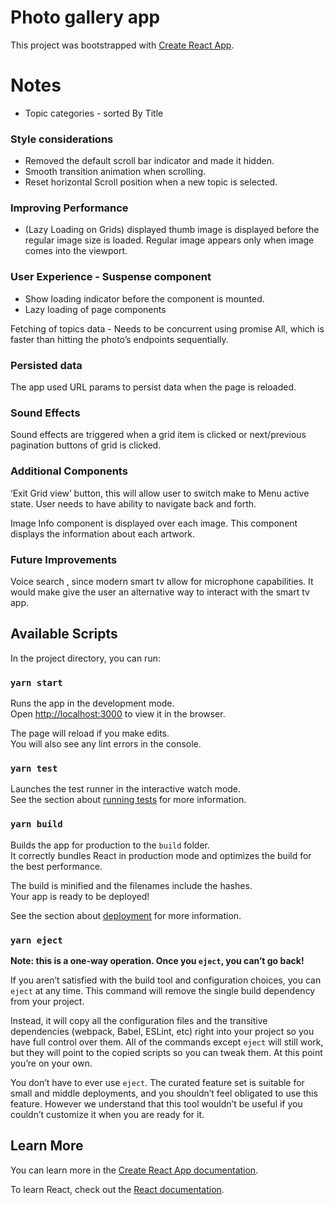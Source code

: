 # Photo gallery app

This project was bootstrapped with [Create React App](https://github.com/facebook/create-react-app).

# Notes


- Topic categories - sorted By Title

### Style considerations
- Removed the default scroll bar indicator and made it hidden.
-  Smooth transition animation when scrolling.
- Reset horizontal Scroll position when a new topic is selected. 

### Improving Performance
- (Lazy Loading on Grids) displayed thumb image is displayed before the regular image size is loaded. Regular image appears only when image comes into the viewport.

### User Experience - Suspense component
- Show loading indicator before the component is mounted.
- Lazy loading of page components

Fetching of topics data - Needs to be concurrent using promise All, which is faster than hitting the photo’s endpoints sequentially.

### Persisted data 
The app used URL params to persist data when the page is reloaded.

### Sound Effects 

Sound effects are triggered when a grid item is clicked or next/previous pagination buttons of grid is clicked.

### Additional Components

‘Exit Grid view’ button, this will allow user to switch make to Menu active state. User needs to have ability to navigate back and forth.

Image Info component is displayed over each image. This component displays the information about each artwork.

### Future Improvements
Voice search , since modern smart tv allow for microphone capabilities. It would make give the user an alternative way to interact with the smart tv app.

## Available Scripts

In the project directory, you can run:

### `yarn start`

Runs the app in the development mode.\
Open [http://localhost:3000](http://localhost:3000) to view it in the browser.

The page will reload if you make edits.\
You will also see any lint errors in the console.

### `yarn test`

Launches the test runner in the interactive watch mode.\
See the section about [running tests](https://facebook.github.io/create-react-app/docs/running-tests) for more information.

### `yarn build`

Builds the app for production to the `build` folder.\
It correctly bundles React in production mode and optimizes the build for the best performance.

The build is minified and the filenames include the hashes.\
Your app is ready to be deployed!

See the section about [deployment](https://facebook.github.io/create-react-app/docs/deployment) for more information.

### `yarn eject`

**Note: this is a one-way operation. Once you `eject`, you can’t go back!**

If you aren’t satisfied with the build tool and configuration choices, you can `eject` at any time. This command will remove the single build dependency from your project.

Instead, it will copy all the configuration files and the transitive dependencies (webpack, Babel, ESLint, etc) right into your project so you have full control over them. All of the commands except `eject` will still work, but they will point to the copied scripts so you can tweak them. At this point you’re on your own.

You don’t have to ever use `eject`. The curated feature set is suitable for small and middle deployments, and you shouldn’t feel obligated to use this feature. However we understand that this tool wouldn’t be useful if you couldn’t customize it when you are ready for it.

## Learn More

You can learn more in the [Create React App documentation](https://facebook.github.io/create-react-app/docs/getting-started).

To learn React, check out the [React documentation](https://reactjs.org/).
